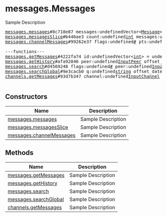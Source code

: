 # messages.Messages

Sample Description

<pre>
<a href="../constructor/messages.messages">messages.messages</a>#8c718e87 messages:undefinedVector&lt;<a href="../type/Message.md">Message</a>&gt; chats:undefinedVector&lt;<a href="../type/Chat.md">Chat</a>&gt; users:undefinedVector&lt;<a href="../type/User.md">User</a>&gt; = undefined<a href="../type/messages.Messages.md">messages.Messages</a>;
<a href="../constructor/messages.messagesSlice">messages.messagesSlice</a>#b446ae3 count:undefined<a href="../type/int.md">int</a> messages:undefinedVector&lt;<a href="../type/Message.md">Message</a>&gt; chats:undefinedVector&lt;<a href="../type/Chat.md">Chat</a>&gt; users:undefinedVector&lt;<a href="../type/User.md">User</a>&gt; = undefined<a href="../type/messages.Messages.md">messages.Messages</a>;
<a href="../constructor/messages.channelMessages">messages.channelMessages</a>#99262e37 flags:undefined<a href="../type/#.md">#</a> pts:undefined<a href="../type/int.md">int</a> count:undefined<a href="../type/int.md">int</a> messages:undefinedVector&lt;<a href="../type/Message.md">Message</a>&gt; chats:undefinedVector&lt;<a href="../type/Chat.md">Chat</a>&gt; users:undefinedVector&lt;<a href="../type/User.md">User</a>&gt; = undefined<a href="../type/messages.Messages.md">messages.Messages</a>;

---functions---
<a href="../method/messages.getMessages">messages.getMessages</a>#4222fa74 id:undefinedVector&lt;<a href="../type/int.md">int</a>&gt; = undefined<a href="../type/messages.Messages.md">messages.Messages</a>;
<a href="../method/messages.getHistory">messages.getHistory</a>#afa92846 peer:undefined<a href="../type/InputPeer.md">InputPeer</a> offset_id:undefined<a href="../type/int.md">int</a> offset_date:undefined<a href="../type/int.md">int</a> add_offset:undefined<a href="../type/int.md">int</a> limit:undefined<a href="../type/int.md">int</a> max_id:undefined<a href="../type/int.md">int</a> min_id:undefined<a href="../type/int.md">int</a> = undefined<a href="../type/messages.Messages.md">messages.Messages</a>;
<a href="../method/messages.search">messages.search</a>#d4569248 flags:undefined<a href="../type/#.md">#</a> peer:undefined<a href="../type/InputPeer.md">InputPeer</a> q:undefined<a href="../type/string.md">string</a> filter:undefined<a href="../type/MessagesFilter.md">MessagesFilter</a> min_date:undefined<a href="../type/int.md">int</a> max_date:undefined<a href="../type/int.md">int</a> offset:undefined<a href="../type/int.md">int</a> max_id:undefined<a href="../type/int.md">int</a> limit:undefined<a href="../type/int.md">int</a> = undefined<a href="../type/messages.Messages.md">messages.Messages</a>;
<a href="../method/messages.searchGlobal">messages.searchGlobal</a>#9e3cacb0 q:undefined<a href="../type/string.md">string</a> offset_date:undefined<a href="../type/int.md">int</a> offset_peer:undefined<a href="../type/InputPeer.md">InputPeer</a> offset_id:undefined<a href="../type/int.md">int</a> limit:undefined<a href="../type/int.md">int</a> = undefined<a href="../type/messages.Messages.md">messages.Messages</a>;
<a href="../method/channels.getMessages">channels.getMessages</a>#93d7b347 channel:undefined<a href="../type/InputChannel.md">InputChannel</a> id:undefinedVector&lt;<a href="../type/int.md">int</a>&gt; = undefined<a href="../type/messages.Messages.md">messages.Messages</a>;

</pre>

## Constructors

| Name | Description |
|------|-------------|
| [messages.messages](../constructor/messages.messages.md) | Sample Description |
| [messages.messagesSlice](../constructor/messages.messagesSlice.md) | Sample Description |
| [messages.channelMessages](../constructor/messages.channelMessages.md) | Sample Description |

## Methods

| Name | Description |
|------|-------------|
| [messages.getMessages](../method/messages.getMessages.md) | Sample Description |
| [messages.getHistory](../method/messages.getHistory.md) | Sample Description |
| [messages.search](../method/messages.search.md) | Sample Description |
| [messages.searchGlobal](../method/messages.searchGlobal.md) | Sample Description |
| [channels.getMessages](../method/channels.getMessages.md) | Sample Description |
